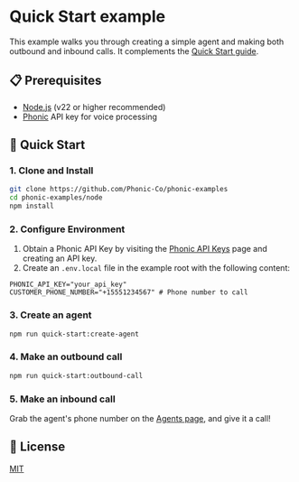 
# Quick Start example

This example walks you through creating a simple agent and making both outbound and inbound calls. It complements the [Quick Start guide](https://docs.phonic.co/guides/quick_start).

## 📋 Prerequisites

- [Node.js](https://nodejs.org) (v22 or higher recommended)
- [Phonic](https://phonic.co) API key for voice processing

## 🚀 Quick Start

### 1. Clone and Install

```bash
git clone https://github.com/Phonic-Co/phonic-examples
cd phonic-examples/node
npm install
```

### 2. Configure Environment

1. Obtain a Phonic API Key by visiting the [Phonic API Keys](https://phonic.co/api-keys) page and creating an API key.
2. Create an `.env.local` file in the example root with the following content:

```dotenv
PHONIC_API_KEY="your_api_key"
CUSTOMER_PHONE_NUMBER="+15551234567" # Phone number to call
```

### 3. Create an agent

```bash
npm run quick-start:create-agent
```

### 4. Make an outbound call

```bash
npm run quick-start:outbound-call
```

### 5. Make an inbound call

Grab the agent's phone number on the [Agents page](https://phonic.co/agents), and give it a call!

## 📄 License

[MIT](../../LICENSE)

